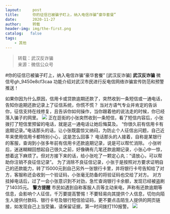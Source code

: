 ```yaml
---
layout:     post
title:      你的征信已被骗子盯上，纳入电信诈骗“豪华套餐”
date:       2020-11-27
author:     转载
header-img: img/the-first.png
catalog:   false
tags:
    - 其他
---
```


<blockquote><p>转载：武汉反诈骗<br>
来源：微信公众号</p></blockquote>

#你的征信已被骗子盯上，纳入电信诈骗“豪华套餐”
[武汉反诈骗]
**武汉反诈骗**
微信号gh_9450e8cf3caa
功能介绍对武汉市民进行反电信网络诈骗宣传防范和预警推送！

如果你因为什么原因，信用卡或贷款逾期还款了，突然收到一条短信或一通电话，告知你逾期还款记录上了征信系统，你慌不慌？
当对方语气专业并肯定的告诉你，征信支持在线修复，且告诉你如何操作，当你跟着他的说法走的时候，你已经落入骗子的网里。
![]({{site.baseurl}}/postimg/U4fcMv37Tsvd7WibgynBKibn7MibEg3Pf3AwzxMn8FIaGibWNtxLdWbbLIRWgw0lIKEu1gMB2OE51rDgtFjOgVLcpQ.png)
正在逛街的小张突然收到一条短信，看了短信内容后，小张拨打了短信里预留的电话，就是这一通电话让她后悔莫及。
“你很久前有信用卡有逾期记录。”电话那头的话，让小张既震惊又纳闷，为防止个人征信出问题，自己近年来使用信用卡都特别小心，这是怎么回事？
电话那头的人接着，自称是某银行的客服，查询到小张多年前有信用卡还款逾期记录，说是可以帮忙消除。
小张听后，迷迷糊糊回想起自己很久之前，好像确有几笔还款逾期记录，小张心中一惊，想着这下麻烦了。但对方接下来的话，给小张吃了一颗定心丸：“请放心，可以帮助你注销不良征信记录”。
为了消除不良征信记录，小张于是按照对方要求证明自己的还款能力，转了15000元到自己另外一张银行卡里，并将银行卡号告知给了对方，客服称还会收到一个验证码，小张毫无防备的将验证码也交给了对方。
对方挂掉电话后，过了一会小张意识到不对劲，急忙查询银行卡余额，发现已经被盗刷了14035元。
**警方提醒**
市民如遇到自称客服人员等主动来电，声称有还款逾期等信息，会影响个人征信，千万要提高警惕！不要轻易向其提供个人信息，切勿向陌生人提供付款码、银行卡号及银行短信验证码，更不要点击陌生人提供的网页链接，如发现自己上当受骗，请保留证据，第一时间拨打110报警。
![]({{site.baseurl}}/postimg/8wBAcE4t1v5k194VfD25hPAECPZsMCK9pBgqiakLkQ9ftic2qY17rtuszWb8fUIzOV3hnYvWa4hCEJBCrc6mhKsA.jpeg)

